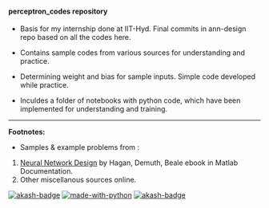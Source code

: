 #### perceptron_codes repository


* Basis for my internship done at IIT-Hyd. Final commits in ann-design repo based on all the codes here.

* Contains sample codes from various sources for understanding and practice.

* Determining weight and bias for sample inputs. Simple code developed while practice.

* Inculdes a folder of notebooks with python code, which have been implemented for understanding and training.
___
**Footnotes:**

* Samples & example problems from :
1. [Neural Network Design](http://hagan.okstate.edu/nnd.html) by Hagan, Demuth, Beale ebook in Matlab Documentation.
2. Other miscellanous sources online.

[![akash-badge](https://img.shields.io/badge/made%20with-MATLAB-orange.svg)](https://github.com/gvsakash/ann-design) [![made-with-python](https://img.shields.io/badge/Made%20with-Python-1f425f.svg)](https://www.python.org/) [![akash-badge](https://img.shields.io/badge/tried%20and%20tested-Akash-brightgreen.svg)](https://github.com/gvsakash/)

